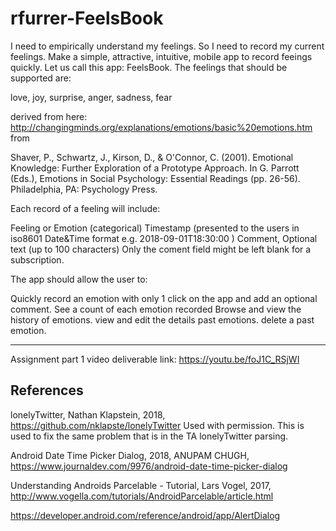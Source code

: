 # rfurrer-FeelsBook
I need to empirically understand my feelings. So I need to record my current feelings. Make a simple, attractive, intuitive, mobile app to record feeings quickly. Let us call this app: FeelsBook.
The feelings that should be supported are:

love, joy, surprise, anger, sadness, fear

derived from here: http://changingminds.org/explanations/emotions/basic%20emotions.htm from

Shaver, P., Schwartz, J., Kirson, D., & O'Connor, C. (2001). Emotional Knowledge: Further Exploration of a Prototype Approach. In G. Parrott (Eds.), Emotions in Social Psychology: Essential Readings (pp. 26-56). Philadelphia, PA: Psychology Press.


Each record of a feeling will include:

Feeling or Emotion (categorical)
Timestamp (presented to the users in iso8601 Date&Time format e.g. 2018-09-01T18:30:00 )
Comment, Optional text (up to 100 characters)
Only the coment  field might be left blank for a subscription.

The app should allow the user to:

Quickly record an emotion with only 1 click on the app and add an optional comment.
See a count of each emotion recorded
Browse and view the history of emotions.
view and edit the details past emotions.
delete a past emotion.

-----------------------------------------------------------------------------------------
Assignment part 1 video deliverable link: https://youtu.be/foJ1C_RSjWI

## References
lonelyTwitter, Nathan Klapstein, 2018, https://github.com/nklapste/lonelyTwitter
    Used with permission.
    This is used to fix the same problem that is in the TA lonelyTwitter parsing.

Android Date Time Picker Dialog, 2018,  ANUPAM CHUGH, https://www.journaldev.com/9976/android-date-time-picker-dialog

Understanding Androids Parcelable - Tutorial, Lars Vogel, 2017, http://www.vogella.com/tutorials/AndroidParcelable/article.html

https://developer.android.com/reference/android/app/AlertDialog
